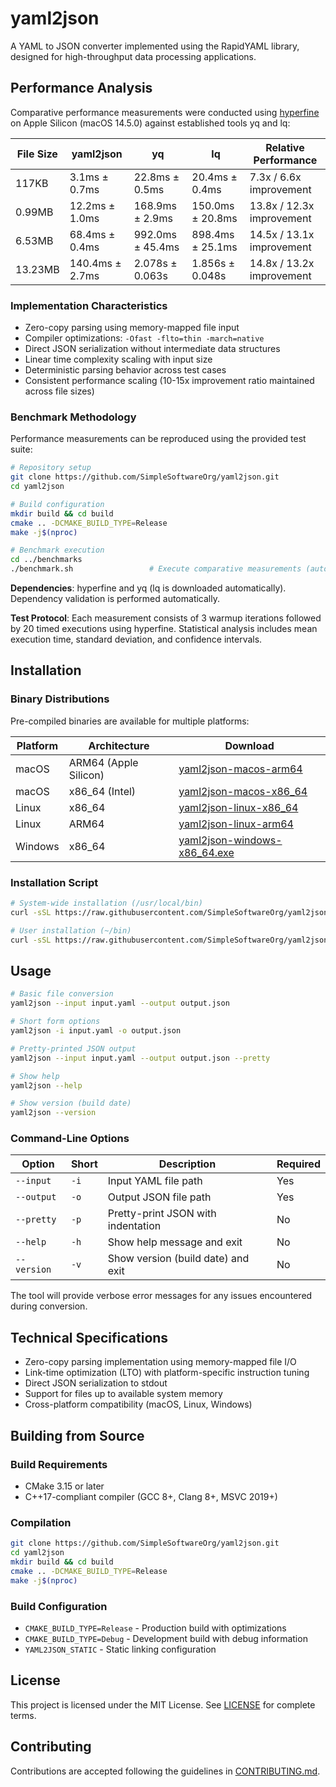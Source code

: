 # yaml2json

A YAML to JSON converter implemented using the RapidYAML library, designed for high-throughput data processing applications.

## Performance Analysis

Comparative performance measurements were conducted using [hyperfine](https://github.com/sharkdp/hyperfine) on Apple Silicon (macOS 14.5.0) against established tools yq and lq:

| File Size | yaml2json | yq | lq | Relative Performance |
|-----------|-----------|----|----|---------------------|
| 117KB | 3.1ms ± 0.7ms | 22.8ms ± 0.5ms | 20.4ms ± 0.4ms | 7.3x / 6.6x improvement |
| 0.99MB | 12.2ms ± 1.0ms | 168.9ms ± 2.9ms | 150.0ms ± 20.8ms | 13.8x / 12.3x improvement |
| 6.53MB | 68.4ms ± 0.4ms | 992.0ms ± 45.4ms | 898.4ms ± 25.1ms | 14.5x / 13.1x improvement |
| 13.23MB | 140.4ms ± 2.7ms | 2.078s ± 0.063s | 1.856s ± 0.048s | 14.8x / 13.2x improvement |

### Implementation Characteristics

- Zero-copy parsing using memory-mapped file input
- Compiler optimizations: `-Ofast -flto=thin -march=native`
- Direct JSON serialization without intermediate data structures
- Linear time complexity scaling with input size
- Deterministic parsing behavior across test cases
- Consistent performance scaling (10-15x improvement ratio maintained across file sizes)

### Benchmark Methodology

Performance measurements can be reproduced using the provided test suite:

```bash
# Repository setup
git clone https://github.com/SimpleSoftwareOrg/yaml2json.git
cd yaml2json

# Build configuration
mkdir build && cd build
cmake .. -DCMAKE_BUILD_TYPE=Release
make -j$(nproc)

# Benchmark execution
cd ../benchmarks
./benchmark.sh                 # Execute comparative measurements (auto-generates test files)
```

**Dependencies**: hyperfine and yq (lq is downloaded automatically). Dependency validation is performed automatically.

**Test Protocol**: Each measurement consists of 3 warmup iterations followed by 20 timed executions using hyperfine. Statistical analysis includes mean execution time, standard deviation, and confidence intervals.

## Installation

### Binary Distributions

Pre-compiled binaries are available for multiple platforms:

| Platform | Architecture | Download |
|----------|-------------|----------|
| macOS | ARM64 (Apple Silicon) | [yaml2json-macos-arm64](https://github.com/SimpleSoftwareOrg/yaml2json/releases/latest/download/yaml2json-macos-arm64) |
| macOS | x86_64 (Intel) | [yaml2json-macos-x86_64](https://github.com/SimpleSoftwareOrg/yaml2json/releases/latest/download/yaml2json-macos-x86_64) |
| Linux | x86_64 | [yaml2json-linux-x86_64](https://github.com/SimpleSoftwareOrg/yaml2json/releases/latest/download/yaml2json-linux-x86_64) |
| Linux | ARM64 | [yaml2json-linux-arm64](https://github.com/SimpleSoftwareOrg/yaml2json/releases/latest/download/yaml2json-linux-arm64) |
| Windows | x86_64 | [yaml2json-windows-x86_64.exe](https://github.com/SimpleSoftwareOrg/yaml2json/releases/latest/download/yaml2json-windows-x86_64.exe) |

### Installation Script

```bash
# System-wide installation (/usr/local/bin)
curl -sSL https://raw.githubusercontent.com/SimpleSoftwareOrg/yaml2json/main/install.sh | sudo bash

# User installation (~/bin)
curl -sSL https://raw.githubusercontent.com/SimpleSoftwareOrg/yaml2json/main/install.sh | bash -s -- --user
```



## Usage

```bash
# Basic file conversion
yaml2json --input input.yaml --output output.json

# Short form options
yaml2json -i input.yaml -o output.json

# Pretty-printed JSON output
yaml2json --input input.yaml --output output.json --pretty

# Show help
yaml2json --help

# Show version (build date)
yaml2json --version
```

### Command-Line Options

| Option | Short | Description | Required |
|--------|-------|-------------|----------|
| `--input` | `-i` | Input YAML file path | Yes |
| `--output` | `-o` | Output JSON file path | Yes |
| `--pretty` | `-p` | Pretty-print JSON with indentation | No |
| `--help` | `-h` | Show help message and exit | No |
| `--version` | `-v` | Show version (build date) and exit | No |

The tool will provide verbose error messages for any issues encountered during conversion.

## Technical Specifications

- Zero-copy parsing implementation using memory-mapped file I/O
- Link-time optimization (LTO) with platform-specific instruction tuning
- Direct JSON serialization to stdout
- Support for files up to available system memory
- Cross-platform compatibility (macOS, Linux, Windows)

## Building from Source

### Build Requirements

- CMake 3.15 or later
- C++17-compliant compiler (GCC 8+, Clang 8+, MSVC 2019+)

### Compilation

```bash
git clone https://github.com/SimpleSoftwareOrg/yaml2json.git
cd yaml2json
mkdir build && cd build
cmake .. -DCMAKE_BUILD_TYPE=Release
make -j$(nproc)
```

### Build Configuration

- `CMAKE_BUILD_TYPE=Release` - Production build with optimizations
- `CMAKE_BUILD_TYPE=Debug` - Development build with debug information
- `YAML2JSON_STATIC` - Static linking configuration

## License

This project is licensed under the MIT License. See [LICENSE](LICENSE) for complete terms.

## Contributing

Contributions are accepted following the guidelines in [CONTRIBUTING.md](CONTRIBUTING.md). 